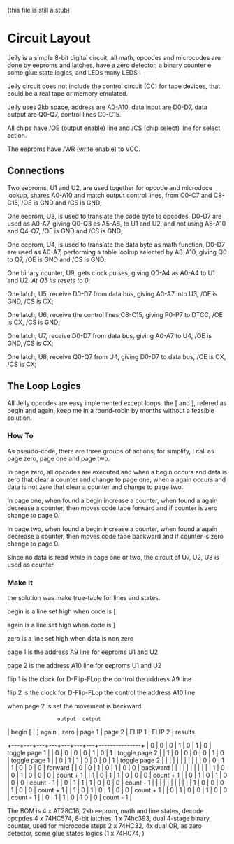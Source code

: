 (this file is still a stub)

# Circuit Layout

Jelly is a simple 8-bit digital circuit, all math, opcodes and microcodes are done by eeproms and latches, have a zero detector, a binary counter e some glue state logics, and LEDs many LEDS ! 

Jelly circuit does not include the control circuit (CC) for tape devices, that could be a real tape or memory emulated.

Jelly uses 2kb space, address are A0-A10, data input are D0-D7, data output are Q0-Q7, control lines C0-C15. 

All chips have /OE (output enable) line and /CS (chip select) line for select action. 

The eeproms have /WR (write enable) to VCC.

## Connections

Two eeproms, U1 and U2, are used together for opcode and microdoce lookup, shares A0-A10 and match output control lines, from C0-C7 and C8-C15, /OE is GND and /CS is GND;

One eeprom, U3, is used to translate the code byte to opcodes, D0-D7 are used as A0-A7, giving Q0-Q3 as A5-A8, to U1 and U2, and not using A8-A10 and Q4-Q7, /OE is GND and /CS is GND;

One eeprom, U4, is used to translate the data byte as math function, D0-D7 are used as A0-A7, performing a table lookup selected by A8-A10, giving Q0 to Q7, /OE is GND and /CS is GND;

One binary counter, U9, gets clock pulses, giving Q0-A4 as A0-A4 to U1 and U2. _At Q5 its resets to 0_;

One latch, U5, receive D0-D7 from data bus, giving A0-A7 into U3, /OE is GND, /CS is CX;

One latch, U6, receive the control lines C8-C15, giving P0-P7 to DTCC, /OE is CX, /CS is GND;

One latch, U7, receive D0-D7 from data bus, giving A0-A7 to U4, /OE is GND, /CS is CX;

One latch, U8, receive Q0-Q7 from U4, giving D0-D7 to data bus, /OE is CX, /CS is CX;

## The Loop Logics

All Jelly opcodes are easy implemented except loops. the [ and ],  refered  as begin and again, keep me in a round-robin by months without a feasible solution.

### How To

As  pseudo-code, there are three groups of actions, for simplify, I call as page zero, page one and page two.

In page zero, all opcodes are executed and when a begin occurs and data is zero that clear a counter and change to page one, when a again occurs and data is not zero that clear  a counter and change to page two.

In page one, when found a begin increase a counter, when found a again decrease a counter,  then moves code tape forward and if counter is zero change to page 0.

In page two, when found a begin increase a counter, when found a again decrease a counter, then moves code tape backward and if counter is zero change to page 0.

Since no data is read while in page one or two, the circuit of U7, U2, U8 is used as counter

### Make It

the solution was make  true-table for lines and states.

begin is a line set high when code is [

again is a line set high when code is ]

zero is a line set high when data is non zero

page 1 is the address A9 line for eeproms U1 and U2

page 2 is the address A10 line for eeproms U1 and U2

flip 1 is the clock for D-Flip-FLop the control the address A9 line

flip 2 is the clock for D-Flip-FLop the control the address A10 line

when page 2 is set the movement is backward.

					output	output	
| begin \[ | \] again	| zero	| page 1 | page 2 | FLIP  1 | FLIP 2 |	results

   +---+---+---+---+---+---+---+---------------+
   | 0 | 0 | 0 | 1 | 0 | 1 | 0 | toggle page 1 |
   | 0 | 0 | 0 | 0 | 1 | 0 | 1 | toggle page 2 |
   | 1  | 0 | 0 | 0 | 0 | 1 | 0 | toggle page 1 |
   | 0 | 1 | 1 | 0 | 0 | 0 | 1 | toggle page 2 |
   |  |  |  |  |  |  |  |  |
   | 0 | 0 | 1 | 1 | 0 | 0 | 0 | forward |
   | 0 | 0 | 1 | 0 | 1 | 0 | 0 | backward |
   |  |  |  |  |  |  |  |  |
   | 1 | 0 | 0 | 1 | 0 | 0 | 0 | count + 1 |
   | 1 | 0 | 1 | 1 | 0 | 0 | 0 | count + 1 |
   | 0 | 1 | 0 | 1 | 0 | 0 | 0 | count - 1 |
   | 0 | 1 | 1 | 1 | 0 | 0 | 0 | count - 1 |
   |  |  |  |  |  |  |  |  |
   | 1 | 0 | 0 | 0 | 1 | 0 | 0 | count + 1 |
   | 1 | 0 | 1 | 0 | 1 | 0 | 0 | count + 1 |
   | 0 | 1 | 0 | 0 | 1 | 0 | 0 | count - 1 |
   | 0 | 1 | 1 | 0 | 1   0 | 0 | count - 1 |


       
The BOM is 
4 x AT28C16, 2kb eeprom, math and line states, decode opcpdes 
4 x 74HC574, 8-bit latches, 
1 x 74hc393, dual 4-stage binary counter, used for microcode steps 
2 x 74HC32, 4x dual OR, as zero detector,
some glue states logics (1 x 74HC74, )
